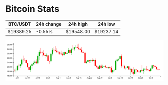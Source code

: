 # Bitcoin Stats

BTC/USDT|24h change|24h high|24h low|
|---|---|---|---|
|$19389.25|-0.55%|$19548.00|$19237.14|

<img src="./chart.svg">
